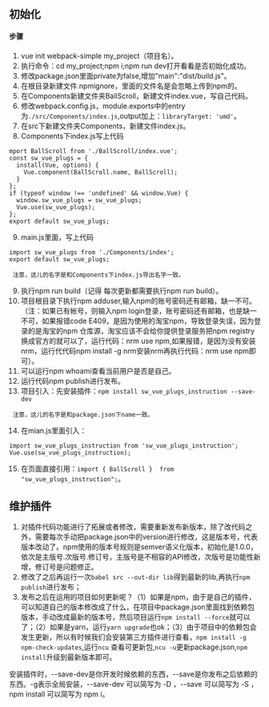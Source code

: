 ## 初始化

#### 步骤
1. vue init webpack-simple my_project（项目名）。
2. 执行命令：cd my_project;npm i;npm run dev打开看看是否初始化成功。
3. 修改package.json里面private为false,增加"main":"dist/build.js"。
4. 在根目录新建文件.npmignore，里面的文件名是会忽略上传到npm的。
5. 在Components新建文件夹BallScroll，新建文件index.vue，写自己代码。
6. 修改webpack.config.js，module.exports中的entry为`./src/Components/index.js`,output加上：`libraryTarget: 'umd'`。
7. 在src下新建文件夹Components，新建文件index.js。
8. Components下index.js写上代码
```
mport BallScroll from './BallScroll/index.vue';
const sw_vue_plugs = {
  install(Vue, options) {
    Vue.component(BallScroll.name, BallScroll);
  }
};
if (typeof window !== 'undefined' && window.Vue) {
  window.sw_vue_plugs = sw_vue_plugs;
  Vue.use(sw_vue_plugs);
};
export default sw_vue_plugs;
```
9. main.js里面，写上代码
```
import sw_vue_plugs from './Components/index';
export default sw_vue_plugs;
```

 ```!
  注意，这儿的名字是和Components下index.js导出名字一致。
 ```
9. 执行npm run build（记得 每次更新都需要执行npm run build）。
10. 项目根目录下执行npm adduser,输入npm的账号密码还有邮箱，缺一不可。（注：如果已有帐号，则输入npm login登录，账号密码还有邮箱，也是缺一不可，如果报错code E409，是因为使用的淘宝npm，导致登录失误，因为登录的是淘宝的npm 仓库源，淘宝应该不会给你提供登录服务把npm registry换成官方的就可以了，运行代码：nrm use npm,如果报错，是因为没有安装nrm，运行代代码npm install -g nrm安装nrm再执行代码：nrm use npm即可）。
11. 可以运行npm whoami查看当前用户是否是自己。
12. 运行代码npm publish进行发布。
13. 项目引入：先安装插件：`npm install sw_vue_plugs_instruction --save-dev`
 ```!
  注意，这儿的名字是和package.json下name一致。
 ```
14. 在mian.js里面引入：
```
import sw_vue_plugs_instruction from 'sw_vue_plugs_instruction';
Vue.use(sw_vue_plugs_instruction);
```
15. 在页面直接引用：`import { BallScroll }  from "sw_vue_plugs_instruction";`。

## ️维护插件
1. 对插件代码功能进行了拓展或者修改，需要重新发布新版本，除了改代码之外，需要每次手动把package.json中的version进行修改，这是版本号，代表版本改动了。npm使用的版本号规则是semver语义化版本，初始化是1.0.0，依次是主版号.次版号.修订号，主版号是不相容的API修改，次版号是功能性新增，修订号是问题修正。
2. 修改了之后再运行一次`babel src --out-dir lib`得到最新的lib,再执行`npm publish`进行发布；
3. 发布之后在运用的项目如何更新呢？（1）如果是npm，由于是自己的插件，可以知道自己的版本修改成了什么，在项目中package.json里面找到依赖包版本，手动改成最新的版本号，然后项目运行`npm install --force`就可以了；（2）如果是yarn，运行`yarn upgrade`也ok；（3）由于项目中的依赖包会发生更新，所以有时候我们会安装第三方插件进行查看，`npm install -g npm-check-updates`,运行`ncu` 查看可更新包,`ncu -u`更新package.json,`npm install`升级到最新版本即可。

安装插件时，--save-dev是你开发时候依赖的东西，--save是你发布之后依赖的东西。-g表示全局安装，--save-dev 可以简写为 -D ，--save 可以简写为 -S ，npm install 可以简写为 npm i。
